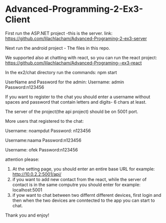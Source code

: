# Advanced-Programming-2-Ex3-Client

First run the ASP.NET project -this is the server. link: https://github.com/lilachlacham/Advanced-Programing-2-ex3-server

Next run the android project - The files in this repo. 

We supported also at chatting with react, so you can run the react project: https://github.com/lilachlacham/Advanced-Programing--ex3-react

In the ex2/chat directory run the commands:
npm start

UserName and Password for the admin:
Username: admin
Password:n123456

If you want to register to the chat you should enter a username without spaces and password that contain letters and digits- 6 chars at least.

The server of the project(the api project) should be on 5001 port.

More users that registered to the chat: 

Username: noampdut Password: n123456

Username:naama Password:n123456

Username: ofek Password:n123456

attention please:
1) At the setting page, you should enter an entire base URL for example:
    http://10.0.2.2:5001/api/
2) if you want to add new contact from the react, while the server of contact is in the same computre you should enter for example:
    localhost:5001
3) if yow want to chat between two differnt different devices, first login and then when the two devices are conntected to the app you can start to chat.

Thank you and enjoy!
